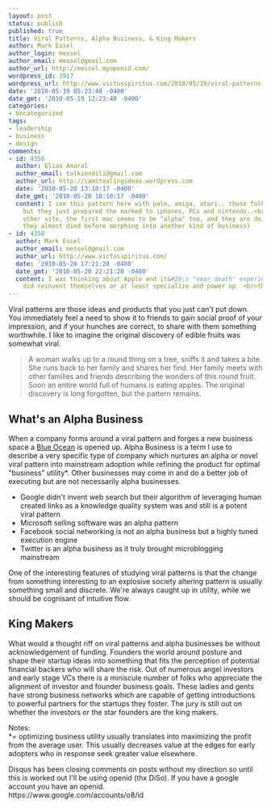 ```yaml
---
layout: post
status: publish
published: true
title: Viral Patterns, Alpha Business, & King Makers
author: Mark Essel
author_login: messel
author_email: messel@gmail.com
author_url: http://messel.myopenid.com/
wordpress_id: 3917
wordpress_url: http://www.victusspiritus.com/2010/05/19/viral-patterns-alpha-business-king-makers/
date: '2010-05-19 05:23:48 -0400'
date_gmt: '2010-05-19 12:23:48 -0400'
categories:
- Uncategorized
tags:
- leadership
- business
- design
comments:
- id: 4356
  author: Elias Amaral
  author_email: tolkiendili@gmail.com
  author_url: http://iamstealingideas.wordpress.com
  date: '2010-05-20 13:10:17 -0400'
  date_gmt: '2010-05-20 18:10:17 -0400'
  content: I see this pattern here with palm, amiga, atari.. those folks were pioneers,
    but they just prepared the marked to iphones, PCs and nintendo..<br><br>On the
    other site, the first mac seems to be "alpha" too, and they are doing well (but
    they almost died before morphing into another kind of business)
- id: 4358
  author: Mark Essel
  author_email: messel@gmail.com
  author_url: http://www.victusspiritus.com/
  date: '2010-05-20 17:21:20 -0400'
  date_gmt: '2010-05-20 22:21:20 -0400'
  content: I was thinking about Apple and it&#39;s "near death" experience. They  <br>really
    did reinvent themselves or at least specialize and power up  <br>their brand
---
```

<p>Viral patterns are those ideas and products that you just can't put down. You immediately feel a need to show it to friends to gain social proof of your impression, and if your hunches are correct, to share with them something worthwhile. I like to imagine the original discovery of edible fruits was somewhat viral. </p>
<blockquote><p>
A woman walks up to a round thing on a tree, sniffs it and takes a bite. She runs back to her family and shares her find. Her family meets with other families and friends describing the wonders of this round fruit. Soon an entire world full of humans is eating apples. The original discovery is long forgotten, but the pattern remains.
</p></blockquote>
<h2>What's an Alpha Business</h2>
<p>When a company forms around a viral pattern and forges a new business space a <a href="http://www.squidoo.com/money-love-1#module13145368">Blue Ocean</a> is opened up. Alpha Business is a term I use to describe a very specific type of company which nurtures an alpha or novel viral pattern into mainstream adoption while refining the product for optimal "business" utility*. Other businesses may come in and do a better job of executing but are not necessarily alpha businesses. </p>
<ul>
<li>Google didn't invent web search but their algorithm of leveraging human created links as a knowledge quality system was and still is a potent viral pattern</li>
<li>Microsoft selling software was an alpha pattern</li>
<li>Facebook social networking is not an alpha business but a highly tuned execution engine</li>
<li>Twitter is an alpha business as it truly brought microblogging mainstream</li>
</ul>
<p>One of the interesting features of studying viral patterns is that the change from something interesting to an explosive society altering pattern is usually something small and discrete. We're always caught up in utility, while we should be cognisant of intuitive flow.</p>
<h2>King Makers</h2>
<p>What would a thought riff on viral patterns and alpha businesses be without acknowledgement of funding. Founders the world around posture and shape their startup ideas into something that fits the perception of potential financial backers who will share the risk. Out of numerous angel investors and early stage VCs there is a miniscule number of folks who appreciate the alignment of investor and founder business goals. These ladies and gents have strong business networks which are capable of getting introductions to powerful partners for the startups they foster. The jury is still out on whether the investors or the star founders are the king makers.    </p>
<p>Notes:<br />
*= optimizing business utility usually translates into maximizing the profit from the average user. This usually decreases value at the edges for early adopters who in response seek greater value elsewhere.</p>
<p>Disqus has been closing comments on posts without my direction so until this is worked out I'll be using openid (thx DiSo). If you have a google account you have an openid.<br />
https://www.google.com/accounts/o8/id</p>
